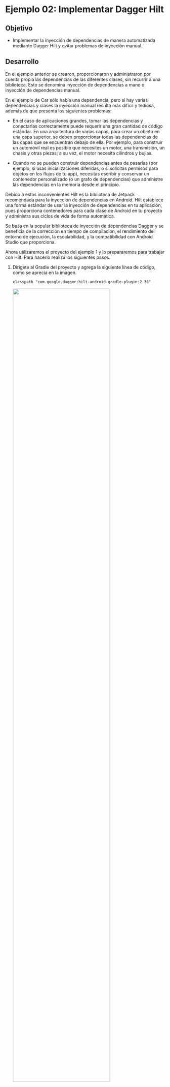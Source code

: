 # Ejemplo 02: Implementar Dagger Hilt

## Objetivo

* Implementar la inyección de dependencias de manera automatizada mediante Dagger Hilt y evitar problemas de inyección manual.

## Desarrollo

En el ejemplo anterior se crearon, proporcionaron y administraron por cuenta propia las dependencias de las diferentes clases, sin recurrir a una biblioteca. Esto se denomina inyección de dependencias a mano o inyección de dependencias manual. 

En el ejemplo de Car sólo había una dependencia, pero si hay varias dependencias y clases la inyección manual resulta más difícil y tediosa, además de que presenta los siguientes problemas:

- En el caso de aplicaciones grandes, tomar las dependencias y conectarlas correctamente puede requerir una gran cantidad de código estándar. En una arquitectura de varias capas, para crear un objeto en una capa superior, se deben proporcionar todas las dependencias de las capas que se encuentran debajo de ella. Por ejemplo, para construir un automóvil real es posible que necesites un motor, una transmisión, un chasis y otras piezas; a su vez, el motor necesita cilindros y bujías.

- Cuando no se pueden construir dependencias antes de pasarlas (por ejemplo, si usas inicializaciones diferidas, o si solicitas permisos para objetos en los flujos de tu app), necesitas escribir y conservar un contenedor personalizado (o un grafo de dependencias) que administre las dependencias en la memoria desde el principio.

Debido a estos inconvenientes Hilt es la biblioteca de Jetpack recomendada para la inyección de dependencias en Android. Hilt establece una forma estándar de usar la inyección de dependencias en tu aplicación, pues proporciona contenedores para cada clase de Android en tu proyecto y administra sus ciclos de vida de forma automática.

Se basa en la popular biblioteca de inyección de dependencias Dagger y se beneficia de la corrección en tiempo de compilación, el rendimiento del entorno de ejecución, la escalabilidad, y la compatibilidad con Android Studio que proporciona.

Ahora utilizaremos el proyecto del ejemplo 1 y lo prepararemos para trabajar con Hilt.  Para hacerlo realiza los siguientes pasos.

1. Dirígete al Gradle del proyecto y agrega la siguiente línea de código, como se aprecia en la imagen.

    ```Gradle
    classpath "com.google.dagger:hilt-android-gradle-plugin:2.36"
    ```

    <img src="assets/01.png" width="80%"/>

2. Ahora debe abrirse el Gradle del módulo y ahí es necesario agregar las siguientes líneas de código, como se visualiza en las imágenes.

    ```Gradle
    id 'kotlin-kapt'
    id 'dagger.hilt.android.plugin'

    ...

    //Dagger - Hilt
    implementation "com.google.dagger:hilt-android:2.36"
    kapt "com.google.dagger:hilt-android-compiler:2.36"
    ```

    <img src="assets/02.png" width="80%"/>

    <img src="assets/03.png" width="80%"/>

3. Después se debe crear una clase que será llamada Application.

    <img src="assets/04.png" width="60%"/>

4. Es necesario que se le agregue el siguiente código.

    ```Gradle
    import android.app.Application
    import dagger.hilt.android.HiltAndroidApp

    @HiltAndroidApp
    class Application : Application()
    ```

    > Nota: con la anotación **@HiltAndroidApp** indicamos a Hilt que tiene que implementar la inyección de dependencias en nuestra app.

5. Posteriormente debe crearse el object **AppModule**. Este será el encargado de pasar las dependencias que se adhieran. Debe agregarse el siguiente código dentro de él, el cual contiene la primera dependencia.

    <img src="assets/05.png" width="60%"/>

    ```Gradle
    import dagger.Module
    import dagger.Provides
    import dagger.hilt.InstallIn
    import dagger.hilt.components.SingletonComponent
    import javax.inject.Named
    import javax.inject.Singleton

    @Module
    @InstallIn(SingletonComponent::class)
    object AppModule {

        @Singleton
        @Provides
        @Named("String1")
        fun provideTestString1() = "This is string to inject"

    }
    ```

    La explicación de las anotaciones usadas en el código son las siguientes.

    - **@Module.** Tiene la función de especificar que el objeto es un módulo y contiene dependencias.
    - **@InstallIn.** Indica a Hilt en qué clase de Android se usará o instalará cada módulo.
    - **@Singleton.** Expresa que la dependencia sólo se puede instanciar una vez.
    - **@Provides.** Indica que el valor resultante será enviado a quien lo implemente.
    - **@Named.** Expresa el nombre que se brinda a la dependencia, y quién lo quiera implementar tendrá que buscarla por el nombre que se defina dentro del named, o de lo contrario toma el valor de la función.

    </br>

6. Luego debe crearse el **MainActivity** que inyecta la dependencia del **AppModule**. Para ello se agrega el siguiente código de manera que resulte como se aprecia a continuación.

    ```Gradle
    import android.os.Bundle
    import android.util.Log
    import androidx.appcompat.app.AppCompatActivity
    import dagger.hilt.android.AndroidEntryPoint
    import javax.inject.Inject
    import javax.inject.Named

    @AndroidEntryPoint
    class MainActivity : AppCompatActivity() {

        @Inject
        @Named("String1")
        lateinit var testString: String

        override fun onCreate(savedInstanceState: Bundle?) {
            super.onCreate(savedInstanceState)
            setContentView(R.layout.activity_main)

            Log.e("MainActivity", testString)
        }
    }
    ```

    Con la anotación **@Inject** se indica a Hilt que inyecte la dependencia que se expresó en el Named.

    Ahora, para ejecutar el código necesitamos realizar algunos pasos extra que se indican a continuación.

7. Se crea el **activity_main** con el siguiente código XML.

    <img src="assets/06.png" width="60%"/>

    ```xml
    <?xml version="1.0" encoding="utf-8"?>
    <androidx.constraintlayout.widget.ConstraintLayout xmlns:android="http://schemas.android.com/apk/res/android"
        android:layout_width="match_parent"
        android:layout_height="match_parent">

    </androidx.constraintlayout.widget.ConstraintLayout>
    ```

    Hasta este punto nuestra app no posee interfaz, por lo que el XML se encuentra vacío.

8. Posteriormente modificamos el **AndroidManifest** para que implemente Hilt y acepte el **MainActivity** recién creado y se reemplaza el **Application** con el siguiente código XML.

    ```xml
    <application
            android:name=".Application"
            android:allowBackup="true"
            android:icon="@mipmap/ic_launcher"
            android:label="@string/app_name"
            android:roundIcon="@mipmap/ic_launcher_round"
            android:supportsRtl="true"
            android:theme="@style/Theme.Dependencias"
            android:fullBackupContent="false">
            <activity android:name=".MainActivity">
                <intent-filter>
                    <action android:name="android.intent.action.MAIN" />

                    <category android:name="android.intent.category.LAUNCHER" />
                </intent-filter>
            </activity>
    </application>
    ```

9. Ahora debe ejecutarse el proyecto. El **LogCat** debería mostrar la siguiente línea visualizada en la imagen. 

    <img src="assets/07.png" width="70%"/>

    Eso significa que la dependencia está funcionando correctamente.

    El módulo creado inyectará dependencias a todo el proyecto, por eso se agregó SingletonComponent en el InstallIn del AppModule.

10. Ahora se creará un módulo que inyecte dependencias a las **Activities** y se apegue a su ciclo de vida. Para realizarlo crea el Objeto **MainModule** con el siguiente código.

    ```Kotlin
    import android.content.Context
    import dagger.Module
    import dagger.Provides
    import dagger.hilt.InstallIn
    import dagger.hilt.android.components.ActivityComponent
    import dagger.hilt.android.qualifiers.ApplicationContext
    import dagger.hilt.android.scopes.ActivityScoped
    import javax.inject.Named

    @Module
    @InstallIn(ActivityComponent::class)
    object MainModule {

        @ActivityScoped
        @Provides
        @Named("String2")
        fun provideTestString2(
            @ApplicationContext context: Context,
            @Named("String1") testString1: String
        ) = "${context.getString(R.string.string_to_inject)} - $testString1"
    }
    ```

11. La anotación **@ActivityScoped** fue agregada para que este módulo trabaje con el ciclo de vida del **Activity**. Además, la dependencia solicita un **string** desde los recursos, el cual debemos crear. Para ello se le puede agregar el siguiente código, de modo que resulte como se aprecia en la siguiente imagen.

    <img src="assets/08.png" width="70%"/>

12. Ahora es necesario dirigirse al **MainActivity**, inyectar la dependencia e imprimirla en el **onCreate** mediante el siguiente código.

    ```Kotlin
    @Inject
    @Named("String2")
    lateinit var testString2: String

    …

    Log.e("MainActivity", testString2)
    ```

13. Posteriormente se ejecuta el proyecto. El resultado debería ser como el de la imagen, lo que representa que las dependencias, tanto del Application como del Activity, fueron inyectadas correctamente.

    <img src="assets/09.png" width="80%"/>

</br>
</br>

¡Felicidades! Ahora puedes inyectar dependencias en tu proyecto Android con Dagger Hilt.
El siguiente reto te espera para practicar lo aprendido.


</br>

[Siguiente ](../Reto-01/README.md)(Reto 1)